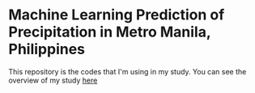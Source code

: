 # Machine Learning Prediction of Precipitation in Metro Manila, Philippines
This repository is the codes that I'm using in my study.
You can see the overview of my study [here](https://github.com/tsugumi-sys/poteka/blob/main/AboutStudy/AkiraNoda_EGU_RsearchPaper.pdf)
